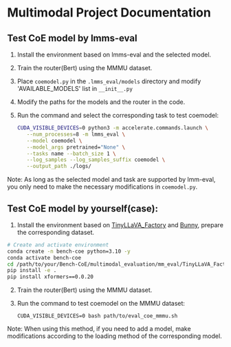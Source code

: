 # Multimodal Project Documentation

## Test CoE model by lmms-eval

1. Install the environment based on lmms-eval and the selected model.

2. Train the router(Bert) using the MMMU dataset.

3. Place `coemodel.py` in the `.lmms_eval/models` directory and modify 'AVAILABLE_MODELS' list in `__init__.py`

4. Modify the paths for the models and the router in the code.

5. Run the command and select the corresponding task to test coemodel:
   ```bash
   CUDA_VISIBLE_DEVICES=0 python3 -m accelerate.commands.launch \
      --num_processes=8 -m lmms_eval \
      --model coemodel \
      --model_args pretrained="None" \
      --tasks name --batch_size 1 \
      --log_samples --log_samples_suffix coemodel \
      --output_path ./logs/
   ```

Note: As long as the selected model and task are supported by lmm-eval, you only need to make the necessary modifications in `coemodel.py`.

## Test CoE model by yourself(case):

1. Install the environment based on [TinyLLaVA_Factory](https://github.com/TinyLLaVA/TinyLLaVA_Factory) and [Bunny](https://github.com/BAAI-DCAI/Bunny), prepare the corresponding dataset.
```bash
# Create and activate environment
conda create -n bench-coe python=3.10 -y
conda activate bench-coe
cd /path/to/your/Bench-CoE/multimodal_evaluation/mm_eval/TinyLLaVA_Factory
pip install -e .
pip install xformers==0.0.20
```

2. Train the router(Bert) using the MMMU dataset.

3. Run the command to test coemodel on the MMMU dataset:
   ```Shell
   CUDA_VISIBLE_DEVICES=0 bash path/to/eval_coe_mmmu.sh
   ```

Note: When using this method, if you need to add a model, make modifications according to the loading method of the corresponding model.
